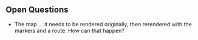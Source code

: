 ## Open Questions
- The map ... it needs to be rendered originally, then rerendered with the markers and a route. How can that happen? 